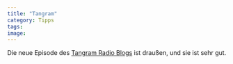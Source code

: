 ```yaml
---
title: "Tangram"
category: Tipps
tags: 
image: 
---
```


Die neue Episode des [Tangram Radio Blogs](http://www.tangramradioblog.de.be) ist draußen, und sie ist sehr gut.